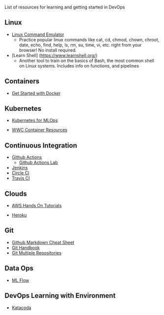 List of resources for learning and getting started in DevOps

## Linux

* [Linux Command Emulator](https://www.askvg.com/pc-emulator-test-and-learn-linux-commands-in-web-browser/)
    * Practice popular linux commands like cat, cd, chmod, chown, chroot, date, echo, find, help, ls, rm, su, time, vi, etc. right from your browser! No install required.
* [Learn Shell] (https://www.learnshell.org/)
    * Another tool to train on the basics of Bash, the most common shell on Linux systems. Includes info on functions, and pipelines 


## Containers

* [Get Started with Docker](https://docs.docker.com/get-started/)

## Kubernetes
* [Kubernetes for MLOps](https://twimlai.com/kubernetes-ebook/)

* [WWC Container Resources](https://drive.google.com/drive/u/0/folders/1TiydoZmJGNJN_rmsOWug9umOl0z7ZLqc)


## Continuous Integration

* [Github Actions](https://docs.github.com/en/actions)
  * [Github Actions Lab](https://lab.github.com/githubtraining/github-actions:-hello-world)
* [Jenkins](https://www.jenkins.io/doc/tutorials/)
* [Circle CI](https://circleci.com/docs/2.0/getting-started/)
* [Travis CI](https://docs.travis-ci.com/user/tutorial/)

## Clouds

* [AWS Hands On Tutorials](https://aws.amazon.com/getting-started/hands-on/)

* [Heroku](https://devcenter.heroku.com/start)

## Git
* [Github Markdown Cheat Sheet](https://github.com/adam-p/markdown-here/wiki/Markdown-Cheatsheet#links)
* [Git Handbook](https://guides.github.com/introduction/git-handbook/)
* [Git Multiple Repositories](https://www.perforce.com/blog/vcs/managing-multiple-git-repositories#:~:text=When%20to%20Use%20Multiple%20Git,only%20way%20to%20work%20efficiently)

## Data Ops
* [ML Flow](https://mlflow.org/)

## DevOps Learning with Environment
* [Katacoda](https://www.katacoda.com/)
